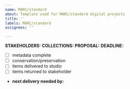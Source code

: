 ```yaml
---
name: MARC/standard
about: Template used for MARC/standard digital projects
title: ''
labels: MARC/standard
assignees: ''

---
```


**STAKEHOLDERS:**
**COLLECTIONS:**
**PROPOSAL:**
**DEADLINE:**

- [ ] metadata complete
- [ ] conservation/preservation
- [ ] items delivered to studio
- [ ] items returned to stakeholder
* **next delivery needed by:**
